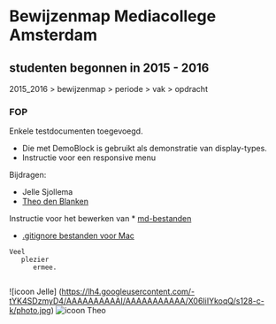 # Bewijzenmap Mediacollege Amsterdam
## studenten begonnen in 2015 - 2016
2015_2016 > bewijzenmap > periode > vak > opdracht

### FOP

Enkele testdocumenten toegevoegd.
* Die met DemoBlock is gebruikt als demonstratie van display-types.
* Instructie voor een responsive menu

Bijdragen:
* Jelle Sjollema 
* [Theo den Blanken](http://blanken5.home.xs4all.nl/ "Site van Theo") 

Instructie voor het bewerken van * [md-bestanden](https://confluence.atlassian.com/bitbucketserver/markdown-syntax-guide-776639995.html "md-bestanden bewerken")
* [.gitignore bestanden voor Mac](http://devoh.com/blog/2013/01/global-gitignore)


```
Veel 
   plezier 
      ermee.
   
```

![icoon Jelle] (https://lh4.googleusercontent.com/-tYK4SDzmyD4/AAAAAAAAAAI/AAAAAAAAAAA/X06IiIYkoqQ/s128-c-k/photo.jpg) ![icoon Theo](https://lh4.googleusercontent.com/-8OFSrEMe-K8/AAAAAAAAAAI/AAAAAAAAAAA/JQWwoy-hKc0/s128-c-k/photo.jpg)


